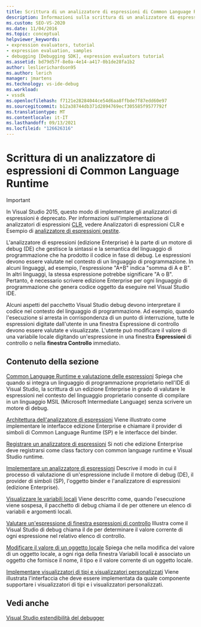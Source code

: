 ```yaml
---
title: Scrittura di un analizzatore di espressioni di Common Language Runtime | Microsoft Docs
description: Informazioni sulla scrittura di un analizzatore di espressioni per Common Language Runtime, che valuta le espressioni nel linguaggio del codice in fase di debug.
ms.custom: SEO-VS-2020
ms.date: 11/04/2016
ms.topic: conceptual
helpviewer_keywords:
- expression evaluators, tutorial
- expression evaluation, samples
- debugging [Debugging SDK], expression evaluators tutorial
ms.assetid: bd79d57f-8e0a-4e14-a417-0b1de28fa1b2
author: leslierichardson95
ms.author: lerich
manager: jmartens
ms.technology: vs-ide-debug
ms.workload:
- vssdk
ms.openlocfilehash: f7121e28284044ce54d6aa8ffbde7f87edd60e97
ms.sourcegitcommit: b12a38744db371d2894769ecf305585f9577792f
ms.translationtype: MT
ms.contentlocale: it-IT
ms.lasthandoff: 09/13/2021
ms.locfileid: "126626316"
---
```

# <a name="writing-a-common-language-runtime-expression-evaluator"></a>Scrittura di un analizzatore di espressioni di Common Language Runtime
> [!IMPORTANT]
> In Visual Studio 2015, questo modo di implementare gli analizzatori di espressioni è deprecato. Per informazioni sull'implementazione di analizzatori di espressioni [CLR,](https://github.com/Microsoft/ConcordExtensibilitySamples/wiki/CLR-Expression-Evaluators) vedere Analizzatori di espressioni CLR e Esempio di [analizzatore di espressioni gestite](https://github.com/Microsoft/ConcordExtensibilitySamples/wiki/Managed-Expression-Evaluator-Sample).

 L'analizzatore di espressioni (edizione Enterprise) è la parte di un motore di debug (DE) che gestisce la sintassi e la semantica del linguaggio di programmazione che ha prodotto il codice in fase di debug. Le espressioni devono essere valutate nel contesto di un linguaggio di programmazione. In alcuni linguaggi, ad esempio, l'espressione "A+B" indica "somma di A e B". In altri linguaggi, la stessa espressione potrebbe significare "A o B". Pertanto, è necessario scrivere edizione Enterprise per ogni linguaggio di programmazione che genera codice oggetto da eseguire nel Visual Studio IDE.

 Alcuni aspetti del pacchetto Visual Studio debug devono interpretare il codice nel contesto del linguaggio di programmazione. Ad esempio, quando l'esecuzione si arresta in corrispondenza di  un punto di interruzione, tutte le espressioni digitate dall'utente in una finestra Espressione di controllo devono essere valutate e visualizzate. L'utente può modificare il valore di una variabile locale digitando un'espressione in una finestra **Espressioni** di controllo o nella **finestra Controllo** immediato.

## <a name="in-this-section"></a>Contenuto della sezione
 [Common Language Runtime e valutazione delle espressioni](../../extensibility/debugger/common-language-runtime-and-expression-evaluation.md) Spiega che quando si integra un linguaggio di programmazione proprietario nell'IDE di Visual Studio, la scrittura di un edizione Enterprise in grado di valutare le espressioni nel contesto del linguaggio proprietario consente di compilare in un linguaggio MSIL (Microsoft Intermediate Language) senza scrivere un motore di debug.

 [Architettura dell'analizzatore di espressioni](../../extensibility/debugger/expression-evaluator-architecture.md) Viene illustrato come implementare le interfacce edizione Enterprise e chiamare il provider di simboli di Common Language Runtime (SP) e le interfacce del binder.

 [Registrare un analizzatore di espressioni](../../extensibility/debugger/registering-an-expression-evaluator.md) Si noti che edizione Enterprise deve registrarsi come class factory con common language runtime e Visual Studio runtime.

 [Implementare un analizzatore di espressioni](../../extensibility/debugger/implementing-an-expression-evaluator.md) Descrive il modo in cui il processo di valutazione di un'espressione include il motore di debug (DE), il provider di simboli (SP), l'oggetto binder e l'analizzatore di espressioni (edizione Enterprise).

 [Visualizzare le variabili locali](../../extensibility/debugger/displaying-locals.md) Viene descritto come, quando l'esecuzione viene sospesa, il pacchetto di debug chiama il de per ottenere un elenco di variabili e argomenti locali.

 [Valutare un'espressione di finestra espressioni di controllo](../../extensibility/debugger/evaluating-a-watch-window-expression.md) Illustra come il Visual Studio di debug chiama il de per determinare il valore corrente di ogni espressione nel relativo elenco di controllo.

 [Modificare il valore di un oggetto locale](../../extensibility/debugger/changing-the-value-of-a-local.md) Spiega che nella modifica del valore di un oggetto locale, a ogni riga della finestra Variabili locali è associato un oggetto che fornisce il nome, il tipo e il valore corrente di un oggetto locale.

 [Implementare visualizzatori di tipi e visualizzatori personalizzati](../../extensibility/debugger/implementing-type-visualizers-and-custom-viewers.md) Viene illustrata l'interfaccia che deve essere implementata da quale componente supportare i visualizzatori di tipi e i visualizzatori personalizzati.

## <a name="see-also"></a>Vedi anche
 [Visual Studio estendibilità del debugger](../../extensibility/debugger/visual-studio-debugger-extensibility.md)
